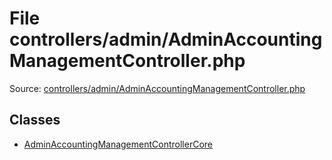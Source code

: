 File controllers/admin/AdminAccountingManagementController.php
=========

Source: [controllers/admin/AdminAccountingManagementController.php](https://github.com/PrestaShop/PrestaShop/blob/1.5.0.5/controllers/admin/AdminAccountingManagementController.php)


Classes
-------

* [AdminAccountingManagementControllerCore](class.AdminAccountingManagementControllerCore.md)

